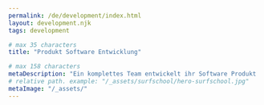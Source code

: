 ```yaml
---
permalink: /de/development/index.html
layout: development.njk
tags: development

# max 35 characters
title: "Produkt Software Entwicklung"

# max 158 characters
metaDescription: "Ein komplettes Team entwickelt ihr Software Produkt | Digitalisierung | Skalierung | Refactoring | PDT"
# relative path. example: "/_assets/surfschool/hero-surfschool.jpg"
metaImage: "/_assets/"
---
```



